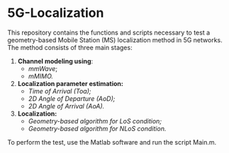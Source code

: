# 5G-Localization

This repository contains the functions and scripts necessary to test a geometry-based Mobile Station (MS) localization method in 5G networks.
 The method consists of three main stages:
1. **Channel modeling using**:
   - _mmWave_;
   - _mMIMO._
3. **Localization parameter estimation:**
   - _Time of Arrival (Toa);_
   - _2D Angle of Departure (AoD);_
   - _2D Angle of Arrival (AoA)._
4. **Localization:**
   - _Geometry-based algorithm for LoS condition;_
   - _Geometry-based algorithm for NLoS condition._

To perform the test, use the Matlab software and run the script Main.m.
